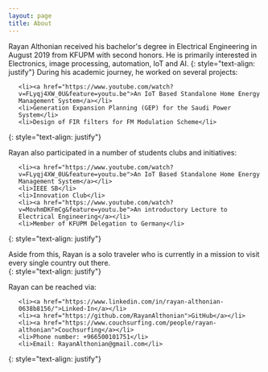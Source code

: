 ```yaml
---
layout: page
title: About
---
```

Rayan Althonian received his bachelor's degree in Electrical Engineering in August
2019 from KFUPM with second honors. He is primarily interested in Electronics, image processing, automation, IoT and AI.
{: style="text-align: justify"}
During his academic journey, he worked on several projects:

<ul style="padding-left:20px">

    <li><a href="https://www.youtube.com/watch?v=FLyqj4XW_0U&feature=youtu.be">An IoT Based Standalone Home Energy Management System</a></li>
    <li>Generation Expansion Planning (GEP) for the Saudi Power System</li>
    <li>Design of FIR filters for FM Modulation Scheme</li>
</ul>

{: style="text-align: justify"}

Rayan also participated in a number of students clubs and initiatives:

<ul style="padding-left:20px">

    <li><a href="https://www.youtube.com/watch?v=FLyqj4XW_0U&feature=youtu.be">An IoT Based Standalone Home Energy Management System</a></li>
    <li>IEEE SB</li>
    <li>Innovation Club</li>
    <li><a href="https://www.youtube.com/watch?v=MovhmDKFmCg&feature=youtu.be">An introductory Lecture to Electrical Engineering</a></li>
    <li>Member of KFUPM Delegation to Germany</li>

</ul>
{: style="text-align: justify"}

Aside from this, Rayan is a solo traveler who is currently in a mission to visit every single country out there.  
{: style="text-align: justify"}

Rayan can be reached via:
  
<ul style="padding-left:20px">

    <li><a href="https://www.linkedin.com/in/rayan-althonian-0638b8156/">Linked-In</a></li>
    <li><a href="https://github.com/RayanAlthonian">GitHub</a></li>
    <li><a href="https://www.couchsurfing.com/people/rayan-althonian">Couchsurfing</a></li>
    <li>Phone number: +966500101751</li>
    <li>Email: RayanAlthonian@gmail.com</li>

</ul>
{: style="text-align: justify"}

